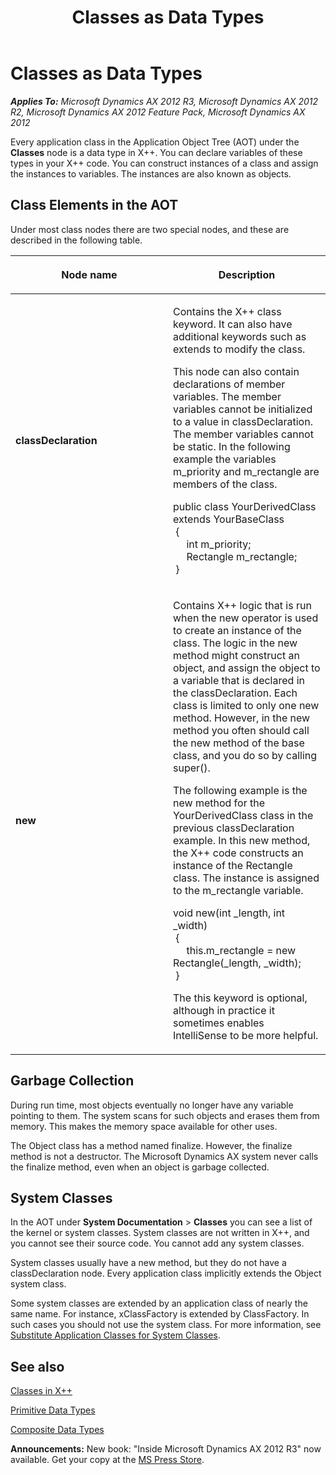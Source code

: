 ﻿---
title: Classes as Data Types
TOCTitle: Classes as Data Types
ms:assetid: f1a4424e-9277-499c-ae04-c0d22708ecce
ms:mtpsurl: https://msdn.microsoft.com/en-us/library/Aa886489(v=AX.60)
ms:contentKeyID: 35253385
ms.date: 05/18/2015
mtps_version: v=AX.60
---

# Classes as Data Types 


_**Applies To:** Microsoft Dynamics AX 2012 R3, Microsoft Dynamics AX 2012 R2, Microsoft Dynamics AX 2012 Feature Pack, Microsoft Dynamics AX 2012_

Every application class in the Application Object Tree (AOT) under the **Classes** node is a data type in X++. You can declare variables of these types in your X++ code. You can construct instances of a class and assign the instances to variables. The instances are also known as objects.

## Class Elements in the AOT

Under most class nodes there are two special nodes, and these are described in the following table.

<table>
<colgroup>
<col style="width: 50%" />
<col style="width: 50%" />
</colgroup>
<thead>
<tr class="header">
<th><p>Node name</p></th>
<th><p>Description</p></th>
</tr>
</thead>
<tbody>
<tr class="odd">
<td><p><strong>classDeclaration</strong></p></td>
<td><p>Contains the X++ class keyword. It can also have additional keywords such as extends to modify the class.</p>
<p>This node can also contain declarations of member variables. The member variables cannot be initialized to a value in classDeclaration. The member variables cannot be static. In the following example the variables m_priority and m_rectangle are members of the class.</p>
<p>public class YourDerivedClass extends YourBaseClass <br />
 { <br />
     int m_priority; <br />
     Rectangle m_rectangle; <br />
 }</p></td>
</tr>
<tr class="even">
<td><p><strong>new</strong></p></td>
<td><p>Contains X++ logic that is run when the new operator is used to create an instance of the class. The logic in the new method might construct an object, and assign the object to a variable that is declared in the classDeclaration. Each class is limited to only one new method. However, in the new method you often should call the new method of the base class, and you do so by calling super().</p>
<p>The following example is the new method for the YourDerivedClass class in the previous classDeclaration example. In this new method, the X++ code constructs an instance of the Rectangle class. The instance is assigned to the m_rectangle variable.</p>
<p>void new(int _length, int _width) <br />
 { <br />
     this.m_rectangle = new Rectangle(_length, _width); <br />
 }</p>
<p>The this keyword is optional, although in practice it sometimes enables IntelliSense to be more helpful.</p></td>
</tr>
</tbody>
</table>


## Garbage Collection

During run time, most objects eventually no longer have any variable pointing to them. The system scans for such objects and erases them from memory. This makes the memory space available for other uses.

The Object class has a method named finalize. However, the finalize method is not a destructor. The Microsoft Dynamics AX system never calls the finalize method, even when an object is garbage collected.

## System Classes

In the AOT under **System Documentation** \> **Classes** you can see a list of the kernel or system classes. System classes are not written in X++, and you cannot see their source code. You cannot add any system classes.

System classes usually have a new method, but they do not have a classDeclaration node. Every application class implicitly extends the Object system class.

Some system classes are extended by an application class of nearly the same name. For instance, xClassFactory is extended by ClassFactory. In such cases you should not use the system class. For more information, see [Substitute Application Classes for System Classes](substitute-application-classes-for-system-classes.md).

## See also

[Classes in X++](classes-in-x.md)

[Primitive Data Types](primitive-data-types.md)

[Composite Data Types](composite-data-types.md)

  
**Announcements:** New book: "Inside Microsoft Dynamics AX 2012 R3" now available. Get your copy at the [MS Press Store](https://www.microsoftpressstore.com/store/inside-microsoft-dynamics-ax-2012-r3-9780735685109).

